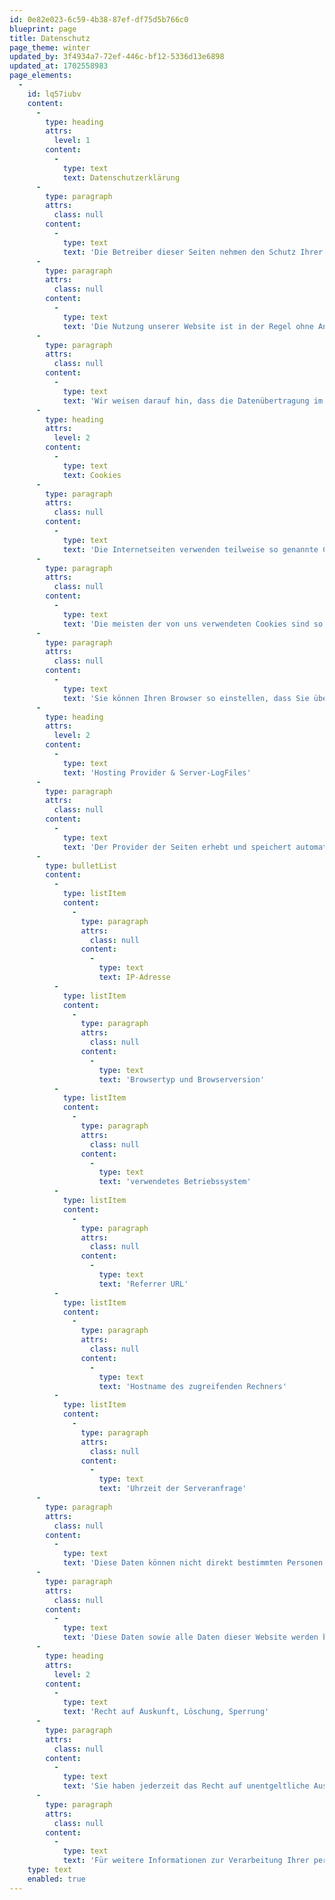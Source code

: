 ```yaml
---
id: 0e82e023-6c59-4b38-87ef-df75d5b766c0
blueprint: page
title: Datenschutz
page_theme: winter
updated_by: 3f4934a7-72ef-446c-bf12-5336d13e6898
updated_at: 1702558983
page_elements:
  -
    id: lq57iubv
    content:
      -
        type: heading
        attrs:
          level: 1
        content:
          -
            type: text
            text: Datenschutzerklärung
      -
        type: paragraph
        attrs:
          class: null
        content:
          -
            type: text
            text: 'Die Betreiber dieser Seiten nehmen den Schutz Ihrer persönlichen Daten sehr ernst. Wir behandeln Ihre personenbezogenen Daten vertraulich und entsprechend der gesetzlichen Datenschutzvorschriften sowie dieser Datenschutzerklärung.'
      -
        type: paragraph
        attrs:
          class: null
        content:
          -
            type: text
            text: 'Die Nutzung unserer Website ist in der Regel ohne Angabe personenbezogener Daten möglich. Soweit auf unseren Seiten personenbezogene Daten (beispielsweise Name, Anschrift oder E-Mail-Adressen) erhoben werden, erfolgt dies, soweit möglich, stets auf freiwilliger Basis. Diese Daten werden gemäss dieser Datenschutzerklärung teilweise an Dritte weitergegeben.'
      -
        type: paragraph
        attrs:
          class: null
        content:
          -
            type: text
            text: 'Wir weisen darauf hin, dass die Datenübertragung im Internet (z.B. bei der Kommunikation per E-Mail) Sicherheitslücken aufweisen kann. Ein lückenloser Schutz der Daten vor dem Zugriff durch Dritte ist nicht möglich.'
      -
        type: heading
        attrs:
          level: 2
        content:
          -
            type: text
            text: Cookies
      -
        type: paragraph
        attrs:
          class: null
        content:
          -
            type: text
            text: 'Die Internetseiten verwenden teilweise so genannte Cookies. Cookies richten auf Ihrem Rechner keinen Schaden an und enthalten keine Viren. Cookies dienen dazu, unser Angebot nutzerfreundlicher, effektiver und sicherer zu machen. Cookies sind kleine Textdateien, die auf Ihrem Rechner abgelegt werden und die Ihr Browser speichert.'
      -
        type: paragraph
        attrs:
          class: null
        content:
          -
            type: text
            text: 'Die meisten der von uns verwendeten Cookies sind so genannte „Session-Cookies“. Sie werden nach Ende Ihres Besuchs automatisch gelöscht. Andere Cookies bleiben auf Ihrem Endgerät gespeichert, bis Sie diese löschen. Diese Cookies ermöglichen es uns, Ihren Browser beim nächsten Besuch wiederzuerkennen.'
      -
        type: paragraph
        attrs:
          class: null
        content:
          -
            type: text
            text: 'Sie können Ihren Browser so einstellen, dass Sie über das Setzen von Cookies informiert werden und Cookies nur im Einzelfall erlauben, die Annahme von Cookies für bestimmte Fälle oder generell ausschliessen sowie das automatische Löschen der Cookies beim Schliessen des Browser aktivieren. Bei der Deaktivierung von Cookies kann die Funktionalität dieser Website eingeschränkt sein.'
      -
        type: heading
        attrs:
          level: 2
        content:
          -
            type: text
            text: 'Hosting Provider & Server-LogFiles'
      -
        type: paragraph
        attrs:
          class: null
        content:
          -
            type: text
            text: 'Der Provider der Seiten erhebt und speichert automatisch Informationen in so genannten Server-Log Files, die Ihr Browser automatisch an uns übermittelt. Dies sind:'
      -
        type: bulletList
        content:
          -
            type: listItem
            content:
              -
                type: paragraph
                attrs:
                  class: null
                content:
                  -
                    type: text
                    text: IP-Adresse
          -
            type: listItem
            content:
              -
                type: paragraph
                attrs:
                  class: null
                content:
                  -
                    type: text
                    text: 'Browsertyp und Browserversion'
          -
            type: listItem
            content:
              -
                type: paragraph
                attrs:
                  class: null
                content:
                  -
                    type: text
                    text: 'verwendetes Betriebssystem'
          -
            type: listItem
            content:
              -
                type: paragraph
                attrs:
                  class: null
                content:
                  -
                    type: text
                    text: 'Referrer URL'
          -
            type: listItem
            content:
              -
                type: paragraph
                attrs:
                  class: null
                content:
                  -
                    type: text
                    text: 'Hostname des zugreifenden Rechners'
          -
            type: listItem
            content:
              -
                type: paragraph
                attrs:
                  class: null
                content:
                  -
                    type: text
                    text: 'Uhrzeit der Serveranfrage'
      -
        type: paragraph
        attrs:
          class: null
        content:
          -
            type: text
            text: 'Diese Daten können nicht direkt bestimmten Personen zugeordnet werden. Eine Zusammenführung dieser Daten mit anderen Datenquellen wird nicht vorgenommen. Wir behalten uns vor, diese Daten nachträglich zu prüfen, wenn uns konkrete Anhaltspunkte für eine rechtswidrige Nutzung bekannt werden.'
      -
        type: paragraph
        attrs:
          class: null
        content:
          -
            type: text
            text: 'Diese Daten sowie alle Daten dieser Website werden bei unserem Hosting-Provider Hostpoint AG, Rapperswil, Schweiz gespeichert, deren Datenschutzerklärung Sie hier finden.'
      -
        type: heading
        attrs:
          level: 2
        content:
          -
            type: text
            text: 'Recht auf Auskunft, Löschung, Sperrung'
      -
        type: paragraph
        attrs:
          class: null
        content:
          -
            type: text
            text: 'Sie haben jederzeit das Recht auf unentgeltliche Auskunft über Ihre gespeicherten personenbezogenen Daten, deren Herkunft und Empfänger und den Zweck der Datenverarbeitung sowie ein Recht auf Berichtigung, Sperrung oder Löschung dieser Daten. Hierzu sowie zu weiteren Fragen zum Thema personenbezogene Daten können Sie sich jederzeit unter der im Impressum angegebenen Adresse an uns wenden oder eine E-Mail an mail@camaner-beizli.ch senden.'
      -
        type: paragraph
        attrs:
          class: null
        content:
          -
            type: text
            text: 'Für weitere Informationen zur Verarbeitung Ihrer personenbezogenen Daten und zur Ausübung Ihrer Rechte im Zusammenhang mit der Nutzung dieser Webseite lesen Sie bitte die Datenschutzerklärung.'
    type: text
    enabled: true
---
```

